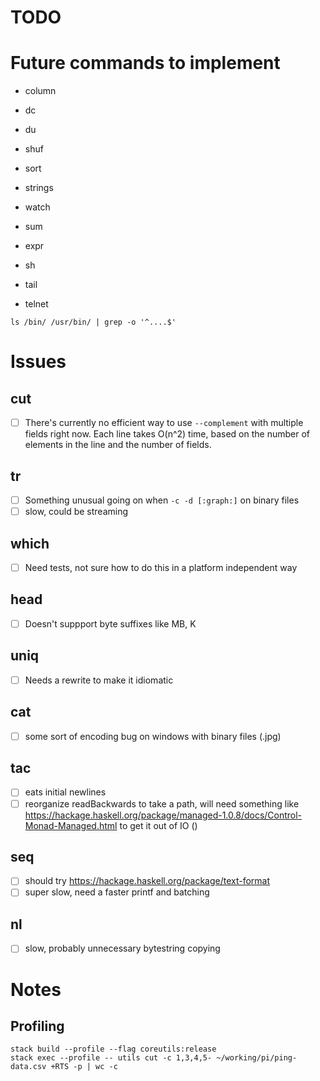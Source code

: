 # TODO

# Future commands to implement

* column
* dc
* du
* shuf
* sort
* strings
* watch
* sum

* expr
* sh
* tail
* telnet

`ls /bin/ /usr/bin/ | grep -o '^....$'`

# Issues

## cut
- [ ] There's currently no efficient way to use `--complement` with multiple fields
  right now. Each line takes O(n^2) time, based on the number of elements in the line
  and the number of fields.

## tr
- [ ] Something unusual going on when `-c -d [:graph:]` on binary files
- [ ] slow, could be streaming

## which
- [ ] Need tests, not sure how to do this in a platform independent way

## head
- [ ] Doesn't suppport byte suffixes like MB, K

## uniq
- [ ] Needs a rewrite to make it idiomatic

## cat
- [ ] some sort of encoding bug on windows with binary files (.jpg)

## tac
- [ ] eats initial newlines
- [ ] reorganize readBackwards to take a path, will need something like
  https://hackage.haskell.org/package/managed-1.0.8/docs/Control-Monad-Managed.html
  to get it out of IO ()

## seq
- [ ] should try https://hackage.haskell.org/package/text-format
- [ ] super slow, need a faster printf and batching

## nl
- [ ] slow, probably unnecessary bytestring copying

# Notes

## Profiling
```
stack build --profile --flag coreutils:release
stack exec --profile -- utils cut -c 1,3,4,5- ~/working/pi/ping-data.csv +RTS -p | wc -c
```
